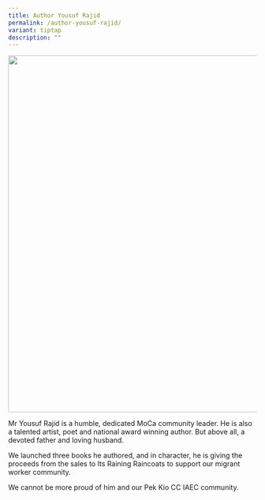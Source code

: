 ```yaml
---
title: Author Yousuf Rajid
permalink: /author-yousuf-rajid/
variant: tiptap
description: ""
---
```

<div class="isomer-image-wrapper">
<img style="width: 725px; color: rgb(0, 0, 0); font-family: system-ui, -apple-system, &quot;system-ui&quot;, &quot;Segoe UI&quot;, Roboto, Oxygen, Ubuntu, Cantarell, &quot;Open Sans&quot;, &quot;Helvetica Neue&quot;, sans-serif; font-size: medium; font-style: normal; font-variant-ligatures: normal; font-variant-caps: normal; font-weight: 400; letter-spacing: normal; orphans: 2; text-align: start; text-indent: 0px; text-transform: none; widows: 2; word-spacing: 0px; -webkit-text-stroke-width: 0px; white-space: normal; text-decoration-thickness: initial; text-decoration-style: initial; text-decoration-color: initial;" height="auto" width="100%" src="https://moca.sgp1.cdn.digitaloceanspaces.com/Our%20People/615181a68e1d7456dc5b780b_240604795_277741024171664_4534424901398827983_n.webp">
</div>
<p></p>
<p>Mr Yousuf Rajid is a humble, dedicated MoCa community leader. He is also
a talented artist, poet and national award winning author. But above all,
a devoted father and loving husband.</p>
<p>We launched three books he authored, and in character, he is giving the
proceeds from the sales to Its Raining Raincoats to support our migrant
worker community.</p>
<p>We cannot be more proud of him and our Pek Kio CC IAEC community.</p>
